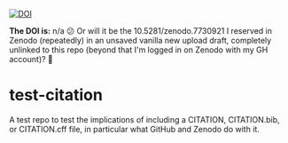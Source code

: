 [![DOI](https://zenodo.org/badge/613624864.svg)](https://zenodo.org/badge/latestdoi/613624864)

**The DOI is:** n/a 😕 Or will it be the 10.5281/zenodo.7730921 I reserved in Zenodo (repeatedly) in an unsaved vanilla new upload draft, completely unlinked to this repo (beyond that I'm logged in on Zenodo with my GH account)? 🤔

# test-citation
A test repo to test the implications of including a CITATION, CITATION.bib, or CITATION.cff file, in particular what GitHub and Zenodo do with it.
